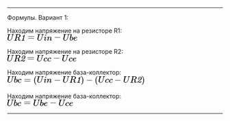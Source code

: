 <hr>

Формулы. Вариант 1:

Находим напряжение на резисторе R1:
<br>
![](https://github.com/drilnet/electronics/blob/master/Bipolar%20transistor%20in%20key%20mode/Formulas/1.%20Formula%2001.%20Find%20UR1.png)

Находим напряжение на резисторе R2:
<br>
![](https://github.com/drilnet/electronics/blob/master/Bipolar%20transistor%20in%20key%20mode/Formulas/1.%20Formula%2002.%20Find%20UR2.png)

Находим напряжение база-коллектор:
<br>
![](https://github.com/drilnet/electronics/blob/master/Bipolar%20transistor%20in%20key%20mode/Formulas/1.%20Formula%2003.%20Find%20Ubc.png)

Находим напряжение база-коллектор:
<br>
![](https://github.com/drilnet/electronics/blob/master/Bipolar%20transistor%20in%20key%20mode/Formulas/1.%20Formula%2004.%20Find%20Ubc.png)

<hr>
